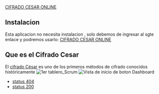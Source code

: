 [CIFRADO CESAR ONLINE](https://heydych.github.io/lim-2018-05-bc-core-am-cipher/src/)
## Instalacion
Esta aplicacion no necesita instalacion , solo debemos de ingresar al sgte enlace y podremos usarlo:
[CIFRADO CESAR ONLINE](https://heydych.github.io/lim-2018-05-bc-core-am-cipher/src/)
## Que es el Cifrado Cesar
El [cifrado César](https://en.wikipedia.org/wiki/Caesar_cipher) es uno de los primeros métodos de cifrado conocidos históricamente
![1er tablero_Scrum](https://fotos.subefotos.com/18038e4ff6d548572acb77ecbccdf558o.jpg)
![Vista de inicio de boton Dashboard](https://fotos.subefotos.com/f692260411e347de2672a248c14517c7o.jpg)

- [status 404](https://github.com/MichelleSV)
- [status 200](https://github.com/HeydyCH)
